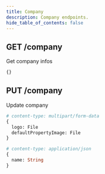 ```yaml
---
title: Company
description: Company endpoints.
hide_table_of_contents: false
---
```


## **GET** /company

Get company infos

```graphql
{}
```

## **PUT** /company

Update company

```graphql
# content-type: multipart/form-data
{
  logo: File
  defaultPropertyImage: File
}

# content-type: application/json
{
  name: String
}
```
